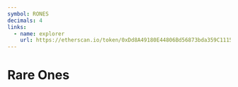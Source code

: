 ```yaml
---
symbol: RONES
decimals: 4
links:
  - name: explorer
    url: https://etherscan.io/token/0xDd8A49180E44806Bd56873bda359C1115F7E98b5
---
```


# Rare Ones
